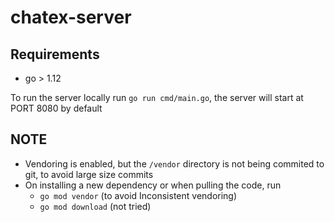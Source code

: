 # chatex-server

## Requirements
 - go > 1.12

To run the server locally run ` go run cmd/main.go `, the server will start at PORT 8080 by default
## NOTE
 - Vendoring is enabled, but the ` /vendor ` directory is not being commited to git, to avoid large size commits
 - On installing a new dependency or when pulling the code, run 
   - ` go mod vendor ` (to avoid Inconsistent vendoring)
   - ` go mod download ` (not tried)